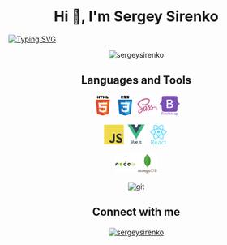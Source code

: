 <h1 align="center">Hi 👋, I'm Sergey Sirenko</h1>

<!-- <h3 align="center">Frontend developer from Ukraine <img src="https://upload.wikimedia.org/wikipedia/commons/4/49/Flag_of_Ukraine.svg" alt="ukraine flag" width="30" height="20"/> </h3> -->

<a href="https://git.io/typing-svg"><img src="https://readme-typing-svg.herokuapp.com?font=Fira+Code&pause=1000&color=04ADF7&center=true&vCenter=true&width=1000&lines=Frontend+Developer+from+Ukraine" alt="Typing SVG" /></a>

<p align="center"> <img src="https://komarev.com/ghpvc/?username=sergeysirenko&label=Profile%20views&color=0e75b6&style=flat" alt="sergeysirenko" /> </p>

<h2 align="center">Languages and Tools</h3>

<p align="center">
<img src="https://raw.githubusercontent.com/devicons/devicon/master/icons/html5/html5-original-wordmark.svg" alt="html5" width="40" height="40"/>
<img src="https://raw.githubusercontent.com/devicons/devicon/master/icons/css3/css3-original-wordmark.svg" alt="css3" width="40" height="40"/>
<img src="https://raw.githubusercontent.com/devicons/devicon/master/icons/sass/sass-original.svg" alt="sass" width="40" height="40"/>
<img src="https://raw.githubusercontent.com/devicons/devicon/master/icons/bootstrap/bootstrap-plain-wordmark.svg" alt="bootstrap" width="40" height="40"/>
</p>

<p align="center">
<img src="https://raw.githubusercontent.com/devicons/devicon/master/icons/javascript/javascript-original.svg" alt="javascript" width="40" height="40"/>
<img src="https://raw.githubusercontent.com/devicons/devicon/master/icons/vuejs/vuejs-original-wordmark.svg" alt="vuejs" width="40" height="40"/>
<img src="https://raw.githubusercontent.com/devicons/devicon/master/icons/react/react-original-wordmark.svg" alt="react" width="40" height="40"/>
</p>

<p align="center">
<img src="https://raw.githubusercontent.com/devicons/devicon/master/icons/nodejs/nodejs-original-wordmark.svg" alt="nodejs" width="40" height="40"/>
<img src="https://raw.githubusercontent.com/devicons/devicon/master/icons/mongodb/mongodb-original-wordmark.svg" alt="mongodb" width="40" height="40"/>
</p>

<p align="center">
<img src="https://www.vectorlogo.zone/logos/git-scm/git-scm-icon.svg" alt="git" width="40" height="40"/>
</p>
</p>


<h2 align="center">Connect with me</h3>
<p align="center">
<a href="https://linkedin.com/in/sergeysirenko" target="blank"><img align="center" src="https://raw.githubusercontent.com/rahuldkjain/github-profile-readme-generator/master/src/images/icons/Social/linked-in-alt.svg" alt="sergeysirenko" height="30" width="40" /></a>
</p>

<!---
<img src="https://www.vectorlogo.zone/logos/figma/figma-icon.svg" alt="figma" width="40" height="40"/>
<img src="https://raw.githubusercontent.com/devicons/devicon/master/icons/docker/docker-original-wordmark.svg" alt="docker" width="40" height="40"/>
<img src="https://raw.githubusercontent.com/devicons/devicon/master/icons/typescript/typescript-original.svg" alt="typescript" width="40" height="40"/>
--->
